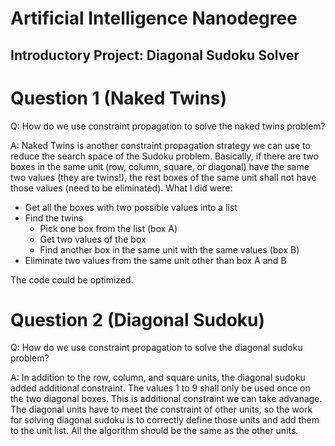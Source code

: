 # Artificial Intelligence Nanodegree
## Introductory Project: Diagonal Sudoku Solver

# Question 1 (Naked Twins)
Q: How do we use constraint propagation to solve the naked twins problem?

A: Naked Twins is another constraint propagation strategy we can use to reduce the search space of the Sudoku problem. Basically, if there are two boxes in the same unit (row, column, square, or diagonal) have the same two values (they are twins!), the rest boxes of the same unit shall not have those values (need to be eliminated).
What I did were:

- Get all the boxes with two possible values into a list
- Find the twins
	- Pick one box from the list (box A)
	- Get two values of the box
	- Find another box in the same unit with the same values (box B)
- Eliminate two values from the same unit other than box A and B

The code could be optimized.

# Question 2 (Diagonal Sudoku)
Q: How do we use constraint propagation to solve the diagonal sudoku problem?

A: In addition to the row, column, and square units, the diagonal sudoku added additional constraint. The values 1 to 9 shall only be used once on the two diagonal boxes. This is additional constraint we can take advanage. The diagonal units have to meet the constraint of other units, so the work for solving diagonal sudoku is to correctly define those units and add them to the unit list. All the algorithm should be the same as the other units.
